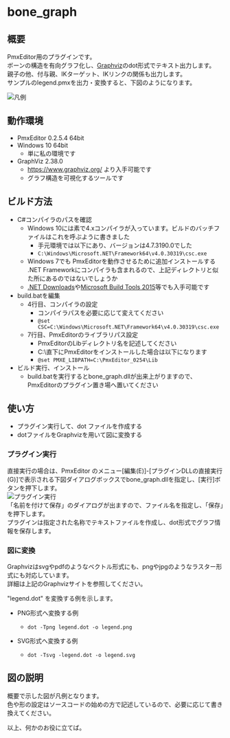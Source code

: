 # bone_graph

## 概要
PmxEditor用のプラグインです。  
ボーンの構造を有向グラフ化し、[Graphviz](https://www.graphviz.org/)のdot形式でテキスト出力します。  
親子の他、付与親、IKターゲット、IKリンクの関係も出力します。  
サンプルのlegend.pmxを出力・変換すると、下図のようになります。  
  
![凡例](https://user-images.githubusercontent.com/16065740/62831882-cd5fca00-bc60-11e9-8f10-941c36150eab.png)

## 動作環境
* PmxEditor 0.2.5.4 64bit
* Windows 10 64bit
    * 単に私の環境です
* GraphViz 2.38.0
    * https://www.graphviz.org/ より入手可能です
    * グラフ構造を可視化するツールです

## ビルド方法
* C#コンパイラのパスを確認
    * Windows 10には素で4.xコンパイラが入っています。ビルドのバッチファイルはこれを呼ぶように書きました
        * 手元環境では以下にあり、バージョンは4.7.3190.0でした
        * `C:\Windows\Microsoft.NET\Framework64\v4.0.30319\csc.exe`
    * Windows 7でも PmxEditorを動作させるために追加インストールする .NET Frameworkにコンパイラも含まれるので、上記ディレクトリと似た所にあるのではないでしょうか
    * [.NET Downloads](https://www.microsoft.com/net/download/windows)や[Microsoft Build Tools 2015](https://www.microsoft.com/ja-JP/download/details.aspx?id=48159)等でも入手可能です
* build.batを編集
    * 4行目、コンパイラの設定
        * コンパイラパスを必要に応じて変えてください
        * `@set CSC=C:\Windows\Microsoft.NET\Framework64\v4.0.30319\csc.exe`
    * 7行目、PmxEditorのライブラリパス設定
        * PmxEditorのLibディレクトリ名を記述してください
        * C:\直下にPmxEditorをインストールした場合は以下になります
        * `@set PMXE_LIBPATH=C:\PmxEditor_0254\Lib`
* ビルド実行、インストール
    * build.batを実行するとbone\_graph.dllが出来上がりますので、PmxEditorのプラグイン置き場へ置いてください

## 使い方
* プラグイン実行して、dot ファイルを作成する
* dotファイルをGraphvizを用いて図に変換する

### プラグイン実行
直接実行の場合は、PmxEditor のメニュー[編集(E)]-[プラグインDLLの直接実行(G)]で表示される下図ダイアログボックスでbone\_graph.dllを指定し、[実行]ボタンを押下します。  
![プラグイン実行](https://user-images.githubusercontent.com/16065740/62831878-a608fd00-bc60-11e9-9af5-9219a1ef125e.PNG)  
「名前を付けて保存」のダイアログが出ますので、ファイル名を指定し、「保存」を押下します。  
プラグインは指定された名称でテキストファイルを作成し、dot形式でグラフ情報を保存します。

### 図に変換
Graphvizはsvgやpdfのようなベクトル形式にも、pngやjpgのようなラスター形式にも対応しています。  
詳細は上記のGraphvizサイトを参照してください。

"legend.dot" を変換する例を示します。

* PNG形式へ変換する例
    * `dot -Tpng legend.dot -o legend.png`

* SVG形式へ変換する例
    * `dot -Tsvg -legend.dot -o legend.svg`

## 図の説明
概要で示した図が凡例となります。  
色や形の設定はソースコードの始めの方で記述しているので、必要に応じて書き換えてください。


以上、何かのお役に立てば。